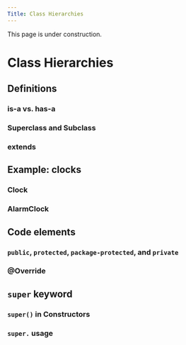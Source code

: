 ```yaml
---
Title: Class Hierarchies
---
```


This page is under construction.

# Class Hierarchies

## Definitions

### is-a vs. has-a

### Superclass and Subclass

### extends

## Example: clocks

### Clock

### AlarmClock

## Code elements

### `public`, `protected`, `package-protected`, and `private`

### @Override

## `super` keyword

### `super()` in Constructors

### `super.` usage

